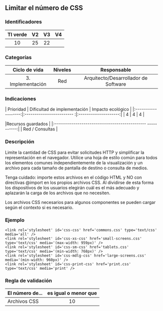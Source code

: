 ## Limitar el número de CSS

 ### Identificadores

 | TI verde | V2 | V3 | V4 |
 |:-------:|:----:|:----:|:----:|
 | 10 | 25 | 22 | |

 ### Categorías

 | Ciclo de vida | Niveles | Responsable |
 |:---------:|:----:|:----:|
 | 3. Implementación | Red | Arquitecto/Desarrollador de Software |

 ### Indicaciones

 | Prioridad | Dificultad de implementación | Impacto ecológico |
 |:-------------------:|:------------------------- :|:---------------------:|
 | 4 | 4 | 4 |

 |Recursos guardados |
 |:----------------------------------------------- -----------:|
 | Red / Consultas |

 ### Descripción

 Limite la cantidad de CSS para evitar solicitudes HTTP y simplificar la representación en el navegador. Utilice una hoja de estilo común para todos los elementos comunes independientemente de la visualización y un archivo para cada tamaño de pantalla de destino o consulta de medios.

Tenga cuidado: importe estos archivos en el código HTML y NO con directivas @import en los propios archivos CSS. Al dividirse de esta forma los dispositivos de los usuarios elegirán cuál es el más adecuado y aplazarán la carga de los archivos que no necesiten.

 Los archivos CSS necesarios para algunos componentes se pueden cargar según el contexto si es necesario.

 ### Ejemplo

 ```
 <link rel='stylesheet' id='css-css' href='commons.css' type='text/css' media='all' />
 <link rel='stylesheet' id='css-xs-css' href='small-screens.css' type='text/css' media='(max-width: 959px)' />
 <link rel='stylesheet' id='css-sm-css' href='tablets.css' type='text/css' media='(min-width: 768px)' />
 <link rel='stylesheet' id='css-mdlg-css' href='large-screens.css' media='(min-width: 960px)' />
 <link rel='stylesheet' id='css-print-css' href='print.css' type='text/css' media='print' />
 ```

 ### Regla de validación

 | El número de... | es igual o menor que |
 |----------------------|:-------------------------:|
 | Archivos CSS | 10 |
